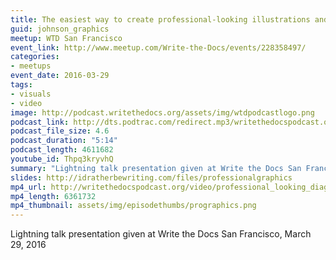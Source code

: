 ```yaml
---
title: The easiest way to create professional-looking illustrations and diagrams, by Tom Johnson
guid: johnson_graphics
meetup: WTD San Francisco
event_link: http://www.meetup.com/Write-the-Docs/events/228358497/
categories:
- meetups
event_date: 2016-03-29
tags:
- visuals
- video
image: http://podcast.writethedocs.org/assets/img/wtdpodcastlogo.png
podcast_link: http://dts.podtrac.com/redirect.mp3/writethedocspodcast.org/create-professional-graphics-tom-johnson.mp3
podcast_file_size: 4.6
podcast_duration: "5:14"
podcast_length: 4611682
youtube_id: Thpq3kryvhQ
summary: "Lightning talk presentation given at Write the Docs San Francisco, March 29, 2016"
slides: http://idratherbewriting.com/files/professionalgraphics
mp4_url: http://writethedocspodcast.org/video/professional_looking_diagrams_tom_johnson.mp4
mp4_length: 6361732
mp4_thumbnail: assets/img/episodethumbs/prographics.png
---
```


Lightning talk presentation given at Write the Docs San Francisco, March 29, 2016
